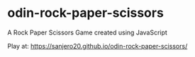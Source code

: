 # odin-rock-paper-scissors
A Rock Paper Scissors Game created using JavaScript

Play at: https://sanjero20.github.io/odin-rock-paper-scissors/
